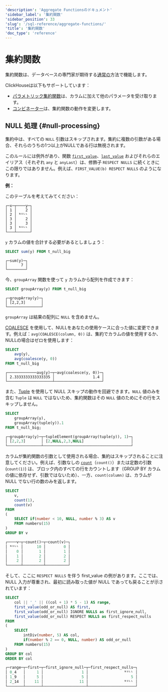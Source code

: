 ```yaml
---
'description': 'Aggregate Functionsのドキュメント'
'sidebar_label': '集約関数'
'sidebar_position': 33
'slug': '/sql-reference/aggregate-functions/'
'title': '集約関数'
'doc_type': 'reference'
---
```



# 集約関数

集約関数は、データベースの専門家が期待する[通常の](http://www.sql-tutorial.com/sql-aggregate-functions-sql-tutorial)方法で機能します。

ClickHouseは以下もサポートしています：

- [パラメトリック集約関数](/sql-reference/aggregate-functions/parametric-functions)は、カラムに加えて他のパラメータを受け取ります。
- [コンビネーター](/sql-reference/aggregate-functions/combinators)は、集約関数の動作を変更します。

## NULL 処理 {#null-processing}

集約中は、すべての `NULL` 引数はスキップされます。集約に複数の引数がある場合、それらのうちの1つ以上がNULLである行は無視されます。

このルールには例外があり、関数 [`first_value`](../../sql-reference/aggregate-functions/reference/first_value.md)、[`last_value`](../../sql-reference/aggregate-functions/reference/last_value.md) およびそれらのエイリアス（それぞれ `any` と `anyLast`）は、修飾子 `RESPECT NULLS` に続くときにこの限りではありません。例えば、`FIRST_VALUE(b) RESPECT NULLS` のようになります。

**例：**

このテーブルを考えてみてください：

```text
┌─x─┬────y─┐
│ 1 │    2 │
│ 2 │ ᴺᵁᴸᴸ │
│ 3 │    2 │
│ 3 │    3 │
│ 3 │ ᴺᵁᴸᴸ │
└───┴──────┘
```

`y` カラムの値を合計する必要があるとしましょう：

```sql
SELECT sum(y) FROM t_null_big
```

```text
┌─sum(y)─┐
│      7 │
└────────┘
```

今、`groupArray` 関数を使って `y` カラムから配列を作成できます：

```sql
SELECT groupArray(y) FROM t_null_big
```

```text
┌─groupArray(y)─┐
│ [2,2,3]       │
└───────────────┘
```

`groupArray` は結果の配列に `NULL` を含めません。

[COALESCE](../../sql-reference/functions/functions-for-nulls.md#coalesce) を使用して、NULLをあなたの使用ケースに合った値に変更できます。例えば：`avg(COALESCE(column, 0))` は、集約でカラムの値を使用するか、NULLの場合はゼロを使用します：

```sql
SELECT
    avg(y),
    avg(coalesce(y, 0))
FROM t_null_big
```

```text
┌─────────────avg(y)─┬─avg(coalesce(y, 0))─┐
│ 2.3333333333333335 │                 1.4 │
└────────────────────┴─────────────────────┘
```

また、[Tuple](sql-reference/data-types/tuple.md) を使用して NULL スキップの動作を回避できます。`NULL` 値のみを含む `Tuple` は `NULL` ではないため、集約関数はその `NULL` 値のためにその行をスキップしません。

```sql
SELECT
    groupArray(y),
    groupArray(tuple(y)).1
FROM t_null_big;

┌─groupArray(y)─┬─tupleElement(groupArray(tuple(y)), 1)─┐
│ [2,2,3]       │ [2,NULL,2,3,NULL]                     │
└───────────────┴───────────────────────────────────────┘
```

カラムが集約関数の引数として使用される場合、集約はスキップされることに注意してください。例えば、引数なしの [`count`](../../sql-reference/aggregate-functions/reference/count.md)（`count()`）または定数の引数 (`count(1)`) は、ブロック内のすべての行をカウントします（GROUP BY カラムの値に依存せず、引数ではないため）、一方、`count(column)` は、カラムが NULL でない行の数のみを返します。

```sql
SELECT
    v,
    count(1),
    count(v)
FROM
(
    SELECT if(number < 10, NULL, number % 3) AS v
    FROM numbers(15)
)
GROUP BY v

┌────v─┬─count()─┬─count(v)─┐
│ ᴺᵁᴸᴸ │      10 │        0 │
│    0 │       1 │        1 │
│    1 │       2 │        2 │
│    2 │       2 │        2 │
└──────┴─────────┴──────────┘
```

そして、ここに `RESPECT NULLS` を伴う first_value の例があります。ここでは、NULL 入力が尊重され、最初に読み取った値が NULL であっても戻ることが示されています：

```sql
SELECT
    col || '_' || ((col + 1) * 5 - 1) AS range,
    first_value(odd_or_null) AS first,
    first_value(odd_or_null) IGNORE NULLS as first_ignore_null,
    first_value(odd_or_null) RESPECT NULLS as first_respect_nulls
FROM
(
    SELECT
        intDiv(number, 5) AS col,
        if(number % 2 == 0, NULL, number) AS odd_or_null
    FROM numbers(15)
)
GROUP BY col
ORDER BY col

┌─range─┬─first─┬─first_ignore_null─┬─first_respect_nulls─┐
│ 0_4   │     1 │                 1 │                ᴺᵁᴸᴸ │
│ 1_9   │     5 │                 5 │                   5 │
│ 2_14  │    11 │                11 │                ᴺᵁᴸᴸ │
└───────┴───────┴───────────────────┴─────────────────────┘
```
